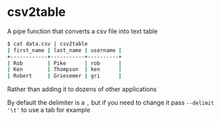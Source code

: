 # csv2table

A pipe function that converts a csv file into text table

```bash
$ cat data.csv | csv2table
| first_name | last_name | username |
+------------+-----------+----------+
| Rob        | Pike      | rob      |
| Ken        | Thompson  | ken      |
| Robert     | Griesemer | gri      |
```

Rather than adding it to dozens of other applications

By default the delimiter is a `,` but if you need to change it pass `--delimit '\t'` to use a tab for example
